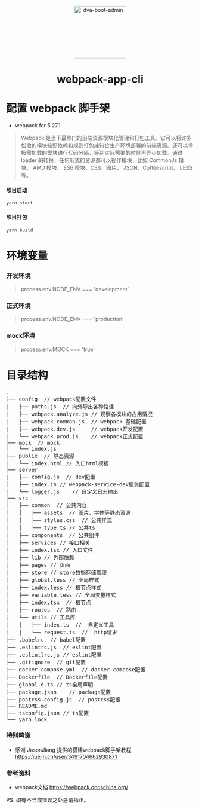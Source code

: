 <p align="center">
    <img alt="dva-boot-admin" src="https://camo.githubusercontent.com/b0573f87b0786eda63c76f2a9a1358e7a653783c25c03c6c908a00b70c713d78/68747470733a2f2f7765627061636b2e6a732e6f72672f6173736574732f69636f6e2d7371756172652d6269672e737667" width="140">
</p>
<h1 align="center">webpack-app-cli</h1>

# 配置 webpack 脚手架
- webpack for 5.27.1

> Webpack 是当下最热门的前端资源模块化管理和打包工具。它可以将许多松散的模块按照依赖和规则打包成符合生产环境部署的前端资源。还可以将按需加载的模块进行代码分隔，等到实际需要的时候再异步加载。通过 loader 的转换，任何形式的资源都可以视作模块，比如 CommonJs 模块、 AMD 模块、 ES6 模块、CSS、图片、 JSON、Coffeescript、 LESS 等。

#### 项目启动
`yarn start`

#### 项目打包
`yarn build`

# 环境变量

### 开发环境
> process.env.NODE_ENV === 'development'

### 正式环境
> process.env.NODE_ENV === 'production'

### mock环境
> process.env.MOCK === 'true'

# 目录结构
<pre>
.
├── config  // webpack配置文件
|   ├── paths.js  // 向外导出各种路径
│   ├── webpack.analyze.js // 观察各模块的占用情况
│   ├── webpack.common.js  // webpack 基础配置
|   ├── webpack.dev.js     // webpack开发配置
│   └── webpack.prod.js    // webpack正式配置
├── mock  // mock
│   └── index.js
├── public  // 静态资源
│   └── index.html // 入口html模板
├── server
|   ├── config.js  // dev配置
│   ├── index.js // webpack-service-dev服务配置
│   └── logger.js    // 自定义日志输出
├── src
│   ├── common  // 公共内容
│   │   ├── assets  // 图片、字体等静态资源
│   │   ├── styles.css  // 公共样式
│   │   └── type.ts	// 公共ts
│   ├── components  // 公共组件
│   ├── services // 接口相关
│   ├── index.tsx // 入口文件
│   ├── lib // 外部依赖
│   ├── pages // 页面
│   ├── store // store数据存储管理
│   ├── global.less // 全局样式
│   ├── index.less // 根节点样式
│   ├── variable.less // 全局变量样式
│   ├── index.tsx  // 根节点
│   ├── routes  // 路由
│   └── utils // 工具库
│   │   ├── index.ts  //  自定义工具
│   │   └── request.ts  //  http请求
├── .babelrc  // babel配置
├── .eslintrc.js  // eslint配置
├── .eslintlrc.js // eslint配置
├── .gitignore  // git配置
├── docker-compose.yml  // docker-compose配置
├── Dockerfile  // Dockerfile配置
├── global.d.ts // ts全局声明
├── package.json    // package配置
├── postcss.config.js  // postcss配置
├── README.md
├── tsconfig.json // ts配置
└── yarn.lock
</pre>

### 特别鸣谢
- 感谢 JasonJiang 提供的搭建webpack脚手架教程
https://juejin.cn/user/3491704662930871

### 参考资料
- webpack文档 https://webpack.docschina.org/

PS: 如有不当或错误之处恳请指正。